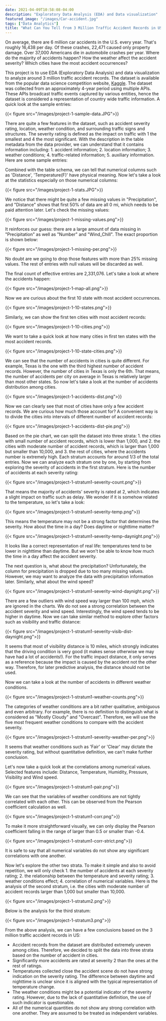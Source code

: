 ```yaml
---
date: 2021-04-09T10:58:08-04:00
description: "Exploratory Data Analysis (EDA) and Data visualization"
featured_image: "/images/Car-accident.jpg"
tags: ["Data Analytics"]
title: "What Can You Tell from 3 Million Traffic Accident Records in US"
---
```

On average, there are 6 million car accidents in the U.S. every year. That's
roughly 16,438 per day. Of these crashes, 22,471 caused only property damage.
Over 37,000 Americans die in automobile crashes per year. Where do the majority
of accidents happen? How the weather affect the accident severity? Which cities
have the most accident occurrences?

This project is to use EDA (Exploratory Data Analysis) and data visualization
to analyze around 3 million traffic accident records. The dataset is available
from the popular data science competition website,
[Kaggle](https://www.kaggle.com/sobhanmoosavi/us-accidents). The dataset was
collected from an approximately 4-year period using multiple APIs. These APIs
broadcast traffic events captured by various entities, hence the dataset is
considered a representation of country wide traffic information. A quick look
at the sample entries:

{{< figure src="/images/project-1-sample-data.JPG">}}

There are quite a few features in the dataset, such as accident severity rating,
location, weather condition, and surrounding traffic signs and structures. The
severity rating is defined as the impact on traffic with 1 the smallest and 4
the most significant. With the description in the table metadata from the data provider, we can
understand that it contains information including: 1. accident information; 2.
location information; 3. weather conditions; 4. traffic-related information; 5.
auxiliary information. Here are some sample entries:

Combined with the table schema, we can tell that numerical columns such as
'Distance', 'Temperature(F)' have physical meaning. Now let's take a look at
the statistics especially on those numerical columns:

{{< figure src="/images/project-1-stats.JPG">}}

We notice that there might be quite a few missing values in "Precipitation", and
"Distance" shows that first 50% of data are all 0 mi, which needs to be paid
attention later. Let's check the missing values:

{{< figure src="/images/project-1-missing-values.png">}}

It reinforces our guess: there are a large amount of data missing in "Precipitation"
as well as "Number" and "Wind_Chill". The exact proportion is shown below:

{{< figure src="/images/project-1-missing-per.png">}}

No doubt are we going to drop those features with more than 25% missing values. The rest of
entries with null values will be discarded as well.

The final count of effective entries are 2,331,076. Let's take a look at where
the accidents happen:

{{< figure src="/images/project-1-map-all.png">}}

Now we are curious about the first 10 state with most accident occurrences.

{{< figure src="/images/project-1-10-states.png">}}

Similarly, we can show the first ten cities with most accident records:

{{< figure src="/images/project-1-10-cities.png">}}

We want to take a quick look at how many cities in first ten states with the most
accident records.

{{< figure src="/images/project-1-10-state-cities.png">}}

We can see that the number of accidents in cities is quite different. For
example, Texas is the one with the third highest number of accident records.
However, the number of cities in Texas is only the 6th. That means, the number
of accidents per city on average in Texas is relatively larger than most other
states. So now let's take a look at the number of accidents distribution among
cities.

{{< figure src="/images/project-1-accidents-dist.png">}}

Now we can clearly see that most of cities have only a few accident records.
We are curious how much those account for? A convenient way is to divide
the cities into intervals of different number of accident records:

{{< figure src="/images/project-1-accidents-dist-pie.png">}}

Based on the pie chart, we can split the dataset into three strata: 1. the cities with small number
of accident records, which is lower than 1,000, and 2. the cities with
moderate number of accident records, which is larger than 1,000 but smaller than
10,000, and 3. the rest of cities, where the accidents number is extremely high.
Each stratum accounts for around 1/3 of the
total entries. Now we can analyze each stratum one by one, by starting from
exploring the severity of accidents in the first stratum. Here is the number of
accidents at each severity rating:

{{< figure src="/images/project-1-stratum1-severity-count.png">}}

That means the majority of accidents' severity is rated at 2, which indicates a
slight impact on traffic such as delay. We wonder if it is somehow related to
the temperature, so let's take a look:

{{< figure src="/images/project-1-stratum1-severity-temp.png">}}

This means the temperature may not be a strong factor that determines the
severity. How about the time in a day? Does daytime or nighttime matter?

{{< figure src="/images/project-1-stratum1-severity-temp-daynight.png">}}

It looks like a correct representation of real life: temperatures tend to be
lower in nighttime than daytime. But we won't be able to know how much the time in a day
affect the accident severity.

The next question is, what about the precipitation? Unfortunately, the column
for precipitation is dropped due to too many missing values. However, we may
want to analyze the data with precipitation information later. Similarly, what
about the wind speed?

{{< figure src="/images/project-1-stratum1-severity-wind-daynight.png">}}

There are a few outliers with wind speed way larger than 100 mph, which are
ignored in the charts. We do not see a strong correlation between the accident
severity and wind speed. Interestingly, the wind speed tends to be higher in
daytime. Now we can take similar method to explore other factors such as
visibility and traffic distance:

{{< figure src="/images/project-1-stratum1-severity-visib-dist-daynight.png">}}

It seems that most of visibility distance is 10 miles, which strongly indicates
that the driving condition is very good (it makes sense otherwise we may have had
a lot of accidents!). For the traffic impact distance, it only serves as a
reference because the impact is caused by the accident not the other way.
Therefore, for later predictive analysis, the distance should not be used.

Now we can take a look at the number of accidents in different weather conditions.

{{< figure src="/images/project-1-stratum1-weather-counts.png">}}

The categories of weather conditions are a bit rather qualitative, ambiguous and
even arbitrary. For example, there is no definition to distinguish what is
considered as "Mostly Cloudy" and "Overcast". Therefore, we will use the five
most frequent weather conditions to compare with the accident severity.

{{< figure src="/images/project-1-stratum1-severity-weather-per.png">}}

It seems that weather conditions such as 'Fair' or 'Clear' may dictate the
severity rating, but without quantitative definition, we can't make further conclusion.

Let's now take a quick look at the correlations among numerical values. Selected
features include: Distance, Temperature, Humidity, Pressure, Visibility and Wind speed.

{{< figure src="/images/project-1-stratum1-pair.png">}}

We can see that the variables of weather conditions are not tightly correlated
with each other. This can be observed from the Pearson coefficient calculation as well.

{{< figure src="/images/project-1-stratum1-corr.png">}}

To make it more straightforward visually, we can only display the Pearson
coefficient falling in the range of larger than 0.5 or smaller than -0.4.

{{< figure src="/images/project-1-stratum1-corr-strict.png">}}

It is safe to say that all numerical variables do not show any significant
correlations with one another.

Now let's explore the other two strata. To make it simple and also to avoid repetition, we
will only check 1. the number of accidents at each severity rating; 2. the
relationship between the temperature and severity rating; 3. weather conditions
effect; 4. correlation of numerical variables. Here is the analysis of the second
stratum, i.e. the cities with moderate number of accident records larger than
1,000 but smaller than 10,000.

{{< figure src="/images/project-1-stratum2.png">}}

Below is the analysis for the third stratum:

{{< figure src="/images/project-1-stratum3.png">}}

From the above analysis, we can have a few conclusions based on the 3 million
traffic accident records in US:
* Accident records from the dataset are distributed extremely uneven among cities.
Therefore, we decided to split the data into three strata based on the number
of accident in cities.
* Significantly more accidents are rated at severity 2 than the ones at the rest
of ratings.
* Temperatures collected close the accident scene do not have strong indication
on the severity rating. The difference between daytime and nighttime is unclear
since it is aligned with the typical representation of temperature change.
* The weather conditions might be a potential indicator of the severity rating.
However, due to the lack of quantitative definition, the use of such indicator is
questionable.
* All of the numerical quantities do not show any strong correlation with one
another. They are assumed to be treated as independent variables.
